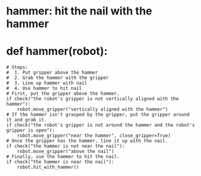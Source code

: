 # hammer: hit the nail with the hammer
# def hammer(robot):
    # Steps:
    #  1. Put gripper above the hammer
    #  2. Grab the hammer with the gripper
    #  3. Line up hammer with nail
    #  4. Use hammer to hit nail
    # First, put the gripper above the hammer.
    if check("the robot's gripper is not vertically aligned with the hammer"):
        robot.move_gripper("vertically aligned with the hammer")
    # If the hammer isn't grasped by the gripper, put the gripper around it and grab it.
    if check("the robot's gripper is not around the hammer and the robot's gripper is open"):
        robot.move_gripper("near the hammer", close_gripper=True)
    # Once the gripper has the hammer, line it up with the nail.
    if check("the hammer is not near the nail"):
        robot.move_gripper("above the nail")
    # Finally, use the hammer to hit the nail.
    if check("the hammer is near the nail"):
        robot.hit_with_hammer()